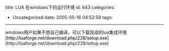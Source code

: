 title: LUA 在windows下的运行环境
id: 643
categories:
  - Uncategorized
date: 2005-05-16 04:52:58
tags:
---

<div id="msgcns!9697D6160EFEBC17!112" class="bvMsg">windows用户如果不想自己编译，可以下载现成的lua集成环境 
[<font color="#000000">http://luaforge.net/download.php/228/setup.exe</font>](http://luaforge.net/download.php/228/setup.exe)  </div>